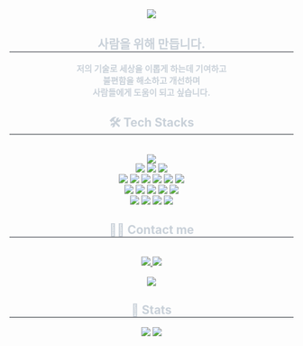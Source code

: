 <!-- ## Hi there 👋 -->

<!--
**itrecipe/itrecipe** is a ✨ _special_ ✨ repository because its `README.md` (this file) appears on your GitHub profile.

Here are some ideas to get you started:

- 🔭 I’m currently working on ...
- 🌱 I’m currently learning ...
- 👯 I’m looking to collaborate on ...
- 🤔 I’m looking for help with ...
- 💬 Ask me about ...
- 📫 How to reach me: ...
- 😄 Pronouns: ...
- ⚡ Fun fact: ...
-->

<div align= "center">
    <img src="https://capsule-render.vercel.app/api?type=cylinder&color=gradient&height=180&text=Hi%20I'm%20ITRecipe%20!&animation=scaleIn&fontColor=000000&fontSize=70" />
    </div>
    <div align= "center"> 
    <h2 style="border-bottom: 1px solid #21262d; color: #c9d1d9;"> 사람을 위해 만듭니다. </h2>  
    <div style="font-weight: 700; font-size: 15px; text-align: center; color: #c9d1d9;">저의 기술로 세상을 이롭게 하는데 기여하고<br/>
        불편함을 해소하고 개선하며<br/>
        사람들에게 도움이 되고 싶습니다.
    </div> 
    </div>
    <div align= "center">
    <h2 style="border-bottom: 1px solid #21262d; color: #c9d1d9;"> 🛠️ Tech Stacks </h2> <br> 
    <div style="margin: 0 auto; text-align: center;" align= "center">
          <img src="https://img.shields.io/badge/Bootstrap-7952B3?style=plastic&logo=Bootstrap&logoColor=white">
          <br/><img src="https://img.shields.io/badge/Figma-F24E1E?style=plastic&logo=Figma&logoColor=white">
          <img src="https://img.shields.io/badge/Github-181717?style=plastic&logo=Github&logoColor=white">
          <img src="https://img.shields.io/badge/HTML5-E34F26?style=plastic&logo=HTML5&logoColor=white">
          <br/><img src="https://img.shields.io/badge/jQuery-0769AD?style=plastic&logo=jQuery&logoColor=white">
          <img src="https://img.shields.io/badge/Java-007396?style=plastic&logo=Java&logoColor=white">
          <img src="https://img.shields.io/badge/Javascript-F7DF1E?style=plastic&logo=Javascript&logoColor=white">
          <img src="https://img.shields.io/badge/MariaDB-003545?style=plastic&logo=MariaDB&logoColor=white">
          <img src="https://img.shields.io/badge/MySQL-4479A1?style=plastic&logo=MySQL&logoColor=white">
          <img src="https://img.shields.io/badge/Oracle-F80000?style=plastic&logo=Oracle&logoColor=white">
          <br/><img src="https://img.shields.io/badge/React-61DAFB?style=plastic&logo=React&logoColor=white">
          <img src="https://img.shields.io/badge/Spring-6DB33F?style=plastic&logo=Spring&logoColor=white">
          <img src="https://img.shields.io/badge/Spring Boot-6DB33F?style=plastic&logo=Spring Boot&logoColor=white">
          <img src="https://img.shields.io/badge/StyledComponents-DB7093?style=plastic&logo=StyledComponents&logoColor=white">
          <img src="https://img.shields.io/badge/Tensorflow-FF6F00?style=plastic&logo=Tensorflow&logoColor=white">
          <br/><img src="https://img.shields.io/badge/Tailwind CSS-06B6D4?style=plastic&logo=Tailwind CSS&logoColor=white">
          <img src="https://img.shields.io/badge/CSS3-1572B6?style=plastic&logo=CSS3&logoColor=white">
          <img src="https://img.shields.io/badge/Spring Security-6DB33F?style=plastic&logo=Spring Security&logoColor=white">
          <img src="https://img.shields.io/badge/Postman-FF6C37?style=flat-square&logo=Postman&logoColor=white"/>
          <br/>
          </div>
    </div>
    <div align= "center">
    <h2 style="border-bottom: 1px solid #21262d; color: #c9d1d9;"> 🧑‍💻 Contact me </h2> <br> 
    <div align= "center"> <a href=mailto:itrecipe95@gmail.com> <img src="https://img.shields.io/badge/Gmail-EA4335?style=plastic&logo=Gmail&logoColor=white&link=mailto:itrecipe95@gmail.com"> </a>
         <a href=https://itrecipe.tistory.com/> <img src="https://img.shields.io/badge/Tistory-000000?style=plastic&logo=Tistory&logoColor=white&link=https://itrecipe.tistory.com/"> </a>
          </div>  <br> 
    <div align= "center"> <a href="https://hits.seeyoufarm.com"> <img src="https://hits.seeyoufarm.com/api/count/incr/badge.svg?url=https%3A%2F%2Fgithub.com%2Fitrecipe%2F&count_bg=%23000000&title_bg=%23000000&icon=github.svg&icon_color=%23FFFFFF&title=GitHub&edge_flat=false"/></a>
       </div> 
    </div>
    <div align= "center"> 
    <h2 style="border-bottom: 1px solid #21262d; color: #c9d1d9;"> 🏅 Stats </h2> <div align= "center"> <img src="https://github-readme-stats.vercel.app/api?username=itrecipe&bg_color=180,1a1919,00000000&title_color=ffffff&text_color=ffffff"
         /> <img src="https://github-readme-stats.vercel.app/api/top-langs/?username=itrecipe&layout=compact&bg_color=180,1a1919,00000000&title_color=ffffff&text_color=ffffff"
           /> </div> 
    </div>
    

